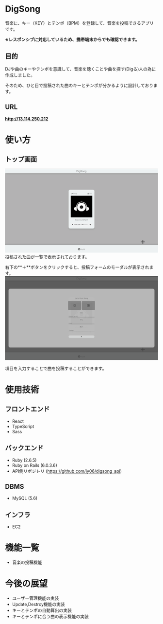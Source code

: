 # DigSong
音楽に、キー（KEY）とテンポ（BPM）を登録して、音楽を投稿できるアプリです。

**※レスポンシブに対応しているため、携帯端末からでも確認できます。**

## 目的
DJや曲のキーやテンポを意識して、音楽を聴くことや曲を探す(Digる)人の為に作成しました。

そのため、ひと目で投稿された曲のキーとテンポが分かるように設計しております。

## URL

 **http://13.114.250.212**

# 使い方
## トップ画面
![トップ画面](/public/top-page.jpg)
投稿された曲が一覧で表示されております。

右下の**＋**ボタンをクリックすると、投稿フォームのモーダルが表示されます。
![フォーム画面](/public/form-modal.jpg)

項目を入力することで曲を投稿することができます。

# 使用技術
## フロントエンド
- React
- TypeScript
- Sass
## バックエンド
- Ruby (2.6.5)
- Ruby on Rails (6.0.3.6)
- API側リポジトリ (https://github.com/iy06/digsong_api)

## DBMS
- MySQL (5.6)

## インフラ
- EC2

# 機能一覧
- 音楽の投稿機能

# 今後の展望
- ユーザー管理機能の実装
- Update,Destroy機能の実装
- キーとテンポの自動算出の実装
- キーとテンポに合う曲の表示機能の実装